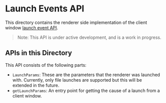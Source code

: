 # Launch Events API

This directory contains the renderer side implementation of the client window [launch event API](https://github.com/WICG/web-app-launch/blob/master/explainer.md).

> Note: This API is under active development, and is a work in progress.

## APIs in this Directory

This API consists of the following parts:
- `LaunchParams`: These are the parameters that the renderer was launched with. Currently, only file launches are supported but this will be extended in the future.
- `getLaunchParams`: An entry point for getting the cause of a launch from a client window.